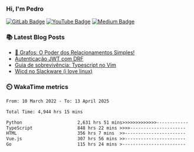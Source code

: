 ### Hi, I'm Pedro


[![GitLab Badge](https://img.shields.io/badge/-peidrao-504945?style=flat-square&logo=Gitlab&logoColor=ebdbb2&link=https://gitlab.com/peidrao)](https://gitlab.com/peidrao)
[![YouTube Badge](https://img.shields.io/badge/-PedroFonseca-d65d0e?style=flat-square&logo=youtube&logoColor=fbf1c7&link=https://www.youtube.com/c/PedroFonseca)](https://www.youtube.com/channel/UCNwiRpXEAIvKDQiGVRuHkcw)
[![Medium Badge](https://img.shields.io/badge/-@peidrao-98971a?style=flat-square&logo=Medium&logoColor=fbf1c7&link=https://medium.com/@peidrao/)](https://medium.com/@peidrao)

### :books: Latest Blog Posts

- [🧠 Grafos: O Poder dos Relacionamentos Simples!](https://medium.com/@peidrao/grafos-o-poder-dos-relacionamentos-simples-8714e09ae40c)
- [Autenticação JWT com DRF](https://medium.com/@peidrao/autentica%C3%A7%C3%A3o-jwt-com-drf-295543744f63)
- [Guia de sobrevivência: Typescript no Vim](https://medium.com/@peidrao/guia-de-sobreviv%C3%AAncia-typescript-no-vim-81d514b9abaf)
- [Wicd no Slackware (i love linux)](https://www.vivaolinux.com.br/dica/Wicd-no-Slackware/)

### :timer_clock: WakaTime metrics

<!--START_SECTION:waka-->

```txt
From: 10 March 2022 - To: 13 April 2025

Total Time: 4,944 hrs 15 mins

Python                     2,631 hrs 51 mins>>>>>>>>>>>>>------------   53.23 %
TypeScript                 848 hrs 22 mins >>>>---------------------   17.16 %
HTML                       356 hrs 7 mins  >>-----------------------   07.20 %
Vue.js                     307 hrs 56 mins >>-----------------------   06.23 %
Go                         115 hrs 24 mins >------------------------   02.33 %
```

<!--END_SECTION:waka-->
